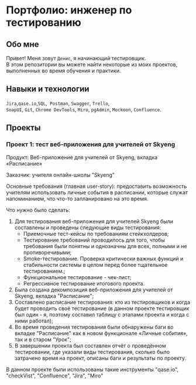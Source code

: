 # Портфолио: инженер по тестированию

## Обо мне 

Привет! Меня зовут ``Денис``, я начинающий тестировщик. <br>
В этом репозитории вы можете найти некоторые из моих проектов, выполненных во время обучения и практики.
<br>

## Навыки и технологии
``Jira``,``qase.io``,``SQL``,`` Postman``, ``Swagger``, ``Trello``, <br>
``SoapUI``, ``Git``, ``Chrome DevTools``, ``Miro``, ``pgAdmin``, ``Mockoon``, ``Confluence``.




## Проекты
### Проект 1: тест веб-приложения для учителей от Skyeng
<p>Продукт: Веб-приложение для учителей от Skyeng, вкладка «Расписание»</P>
<P>Заказчик: учителя онлайн-школы "Skyeng"</P>
<P>Основные требования (главная user-story): предоставить возможность учителям использовать личные события в расписании, которые служат напоминанием, что что-то запланировано на это время.</P>
<p>Что нужно было сделать:</p>
<ol>
  <li>Для тестирования веб-приложения для учителей Skyeng были составлены и проведены следующие виды тестирования:
<ul>
  <li>Приемочные тест-кейсы по требованиям стейкхолдеров;</li>
<li>Тестирование требований проводилось для того, чтобы требования были понятны и однозначны для всех, полными и не противоречивыми;</li>
<li>Smoke-тестирование. Проверка критически важных функций и стабильности системы в целом перед более тщательное тестированием.;</li>
<li>Функциональное тестирование - чек-лист;</li>
<li>Регрессивное тестирование итогового проекта.</li>
  </ul>
  </li>
  <li>Была создана декомпозиция веб-приложения для учителей от Skyeng, вкладка "Расписание";</li>
  <li>Составлено расписание тестирования: кто из тестировщиков и когда будет проводить своё тестирование (в данном проекте тестировщик был один - я, поэтому составил таблицу с этапами проекта и когда с ними работал);</li>
  <li>Во время проведения тестирования были обнаружены баги во вкладке "Расписание" как в новом функционале «Личные собития», так и в старом "Урок";</li>
  <li>В завершении проекта был составлен отчёт о проведённом тестировании, где указали виды тестирования, сколько было затрачено время на проект, описаны баги и результаты по проекту.</li>
</ol>
<p>В данном проекте были использованы такие инструменты "qase.io", "checkVist", "Confluence", "Jira", "Miro"</p>


